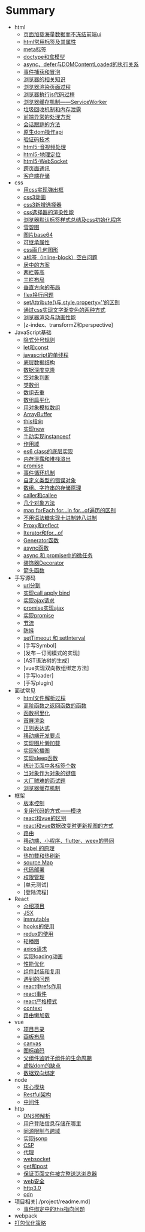 # Summary
* html
  * [页面加载海量数据而不冻结前端ui](./html/bigDate.md)
  * [html常用标签及其属性](./html/tag.md)
  * [meta标签](./html/meta.md)
  * [doctype和盒模型](./html/doctype.md)
  * [async、defer与DOMContentLoaded的执行关系](./html/DOMContentLoaded.md)
  * [事件捕获和冒泡](./html/bubble.md)
  * [浏览器的相关知识](./html/browser.md)
  * [浏览器渲染页面过程](./html/render.md)
  * [浏览器执行js代码过程](./html/executor.md)
  * [浏览器缓存机制——ServiceWorker](./html/serviceWork.md)
  * [垃圾回收机制和内存泄露](./html/scavenge.md)
  * [前端异常的处理方案](./html/error.md)
  * [会话跟踪的方法](./html/session.md)
  * [原生dom操作api](./html/domApi.md)
  * [验证码技术](./html/judge.md)
  * [html5-音视频处理](./html/audio.md)
  * [html5-地理定位](./html/Geolocation.md)
  * [html5-WebSocket](./html/webSocket.md)
  * [跨页面通讯](./html/tab.md)
  * [客户端存储](./html/storage.md)
* css
  * [用css实现弹出框](./css/popup.md)
  * [css3动画](./css/animate.md)
  * [css3新增选择器](./css/selector.md)
  * [css选择器的渲染性能](./css/s_performance.md)
  * [浏览器默认标签样式总结及css初始化程序](./css/default.md)
  * [雪碧图](./css/sprite.md)
  * [图片base64](./css/base.md)
  * [可继承属性](./css/inherit.md)
  * [css画几何图形](./css/geometric.md)
  * [a标签（inline-block）空白问题](./css/a.md)
  * [居中的方案](./css/center.md)
  * [两栏等高](./css/equal.md)
  * [三栏布局](./css/layout.md)
  * [垂直方向的布局](./css/vertical.md)
  * [flex换行问题](./css/flexWrap.md)
  * [setAttribute()与.style.property=''的区别](./css/setAttribute.md)
  * [通过css实现文字渐变色的两种方式](./css/textGradient.md)
  * [浏览器渲染与动画性能](./css/paint.md)
  * [z-index、transformZ和perspective]
* JavaScript基础
  * [隐式分号规则](./data/sign.md) 
  * [let和const](./data/let.md)
  * [javascript的单线程](./data/js.md)
  * [底层数据结构](./data/data.md)
  * [数据深度克隆](./data/deepclone.md)
  * [空对象判断](./data/objectJudge.md)
  * [类数组](./data/arguments.md)
  * [数组去重](./data/distinct.md)
  * [数组扁平化](./data/flat.md)
  * [用对象模拟数组](./data/obj.md)
  * [ArrayBuffer](./data/arrayBuffer.md)
  * [this指向](./data/this.md)
  * [实现new](./data/new.md)
  * [手动实现instanceof](./data/instanceof.md)
  * [作用域](./data/scope.md)
  * [es6 class的底层实现](./data/class.md)
  * [内存泄露和堆栈溢出](./data/overflow.md)
  * [promise](./data/promise.md)
  * [事件循环机制](./data/eventLoop.md)
  * [自定义类型的错误对象](./data/throw.md)
  * [数组、字符串的存储原理](./data/array.md)
  * [caller和callee](./data/caller.md)
  * [几个对象方法](./data/defineProperty.md)
  * [map forEach for...in for...of遍历的区别](./data/traversal.md)
  * [不用语法糖实现十进制转八进制](./data/change.md)
  * [Proxy和reflect](./data/proxy.md)
  * [Iterator和for...of](./data/iterator.md)
  * [Generator函数](./data/Generator.md)
  * [async函数](./data/async.md)
  * [async 和 promise中的微任务](./data/task.md)
  * [装饰器Decorator](./data/decorator.md)
  * [箭头函数](./data/arrow.md)
* 手写源码
  * [url分割](./origin/queryString.md) 
  * [实现call apply bind](./origin/call.md)
  * [实现ajax请求](./origin/ajax.md)
  * [promise实现ajax](./origin/axios.md)
  * [实现promise](./origin/promise.md)
  * [节流](./interview/throttle.md)
  * [防抖](./interview/debounce.md)
  * [setTimeout 和 setInterval](./interview/setInterval.md) 
  * [手写Symbol]
  * [发布－订阅模式的实现]
  * [AST语法树的生成]
  * [vue实现双向数组绑定方法]
  * [手写loader]
  * [手写plugin]
* 面试常见
  * [html文件解析过程](./interview/document.md)
  * [高阶函数之返回函数的函数](./interview/add.md)
  * [函数柯里化](./interview/currying.md)
  * [首屏渲染](./interview/screen.md)
  * [正则表达式](./interview/reg.md) 
  * [移动端开发要点](./interview/point.md)
  * [实现图片懒加载](./interview/lazyLoad.md)
  * [实现轮播图](./interview/tabbar.md)
  * [实现sleep函数](./interview/sleep.md)
  * [统计页面中各标签个数](./interview/tag.md)
  * [当对象作为对象的键值](./data/obj_key.md)
  * [大厂贼难的面试题](./interview/scope.md)
  * [浏览器缓存机制](./interview/cache.md)
* 框架
  * [版本控制](./framework/git.md)
  * [复用代码的方式——模块](./framework/module.md)
  * [react和vue的区别](./framework/difference.md)
  * [react和vue数据改变时更新视图的方式](./framework/change.md)
  * [路由](./framework/router.md)
  * [移动端、小程序、flutter、weex的异同](./framework/weex.md)
  * [babel 的原理](./framework/babel.md)
  * [热加载和热刷新](./framework/flash.md)
  * [source Map](./framework/source.md)
  * [代码部署](./framework/arrange.md)
  * [权限管理](./framework/authority.md)
  * [单元测试]
  * [登陆流程]
* React
  * [介绍项目](./project/introduction.md)
  * [JSX](./React/JSX.md)
  * [immutable](./React/immutable.md)
  * [hooks的使用](./React/hooks.md)
  * [redux的使用](./React/redux.md)
  * [轮播图](./React/swiper.md)
  * [axios请求](./React/axios.md)
  * [实现loading动画](./React/loading.md)
  * [性能优化](./React/performance.md)
  * [组件封装和复用](./React/components.md)
  * [遇到的问题](./React/question.md)
  * [react中refs作用](./React/refs.md)
  * [react事件](./React/event.md)
  * [react严格模式](./React/strictMode.md)
  * [context](./React/context.md)
  * [路由懒加载](./React/lazy.md)
* vue
  * [项目目录](./vue/framework.md)
  * [画板布局](./project/drawCSS.md)
  * [canvas](./project/canvas.md)
  * [图标编码](./project/icon.md)
  * [父组件监听子组件的生命周期](./vue/watcher.md)
  * [虚拟dom的缺点](./vue/weak.md)
  * [数据双向绑定](./vue/bind.md)
* node
  * [核心模块](./node/center.md)
  * [Restful架构](./node/Restful.md)
  * [中间件](./node/middleware.md)
* http
  * [DNS预解析](./interview/dns.md)
  * [用户登陆信息存储在哪里](./interview/cookie.md)
  * [同源限制与跨域](./interview/cros.md)
  * [实现jsonp](./http/jsonp.md)
  * [CSP](./http/CSP.md)
  * [代理](./http/proxy.md)
  * [websocket](./http/websocket.md)
  * [get和post](./http/get.md)
  * [保证页面文件被完整送达浏览器](./http/send.md)
  * [web安全](./http/secure.md)
  * [http3.0](./http/http3.md)
  * [cdn](./http/cdn.md)
* 项目相关[./project/readme.md]
  * [事件绑定中的this指向问题](./project/bindEvent.md)
* webpack
 * [打包优化策略](./webpack/timer.md)



